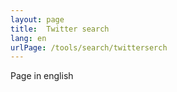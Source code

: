 ```yaml
---
layout: page
title:  Twitter search
lang: en
urlPage: /tools/search/twitterserch
---
```



Page in english